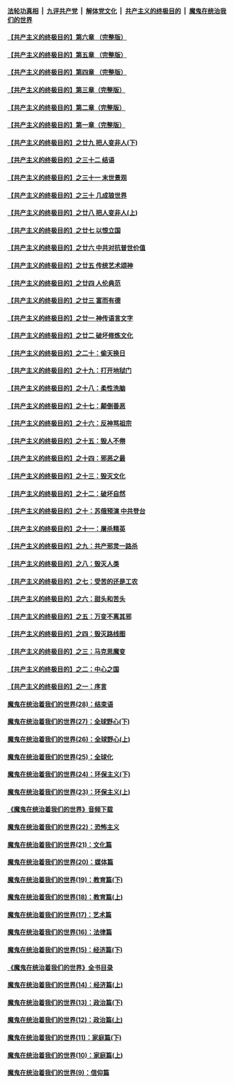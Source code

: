 ####  [法轮功真相](../../../../basic/blob/master/README.md?t=07060931) &nbsp;|&nbsp; [九评共产党](../../../../9ping.md/blob/master/README.md?t=07060931) &nbsp;|&nbsp; [解体党文化](../../../../jtdwh.md/blob/master/README.md?t=07060931)  &nbsp;|&nbsp; [共产主义的终极目的](../../../../gczydzjmd.md/blob/master/README.md?t=07060931) &nbsp;|&nbsp; [魔鬼在统治我们的世界](../../../../mgztzwmdsj.md/blob/master/README.md?t=07060931) 

#### [【共产主义的终极目的】第六章 （完整版）](../pages/nsc422/n11428913.md?t=07060931) 

#### [【共产主义的终极目的】第五章 （完整版）](../pages/nsc422/n11428912.md?t=07060931) 

#### [【共产主义的终极目的】第四章 （完整版）](../pages/nsc422/n11428907.md?t=07060931) 

#### [【共产主义的终极目的】第三章（完整版）](../pages/nsc422/n11428848.md?t=07060931) 

#### [【共产主义的终极目的】第二章（完整版）](../pages/nsc422/n11428831.md?t=07060931) 

#### [【共产主义的终极目的】第一章（完整版）](../pages/nsc422/n11417651.md?t=07060931) 

#### [【共产主义的终极目的】之廿九 把人变非人(下)](../pages/nsc422/n11344140.md?t=07060931) 

#### [【共产主义的终极目的】之三十二 结语](../pages/nsc422/n11360535.md?t=07060931) 

#### [【共产主义的终极目的】之三十一 末世景观](../pages/nsc422/n11351129.md?t=07060931) 

#### [【共产主义的终极目的】之三十 几成狼世界](../pages/nsc422/n11348280.md?t=07060931) 

#### [【共产主义的终极目的】之廿八 把人变非人(上)](../pages/nsc422/n11340492.md?t=07060931) 

#### [【共产主义的终极目的】之廿七 以恨立国](../pages/nsc422/n11336944.md?t=07060931) 

#### [【共产主义的终极目的】之廿六 中共对抗普世价值](../pages/nsc422/n11324785.md?t=07060931) 

#### [【共产主义的终极目的】之廿五 传统艺术颂神](../pages/nsc422/n11296396.md?t=07060931) 

#### [【共产主义的终极目的】之廿四 人伦典范](../pages/nsc422/n11296397.md?t=07060931) 

#### [【共产主义的终极目的】之廿三 富而有德](../pages/nsc422/n11283598.md?t=07060931) 

#### [【共产主义的终极目的】之廿一 神传语言文字](../pages/nsc422/n11263265.md?t=07060931) 

#### [【共产主义的终极目的】之廿二 破坏修炼文化](../pages/nsc422/n11245728.md?t=07060931) 

#### [【共产主义的终极目的】之二十：偷天换日](../pages/nsc422/n11238846.md?t=07060931) 

#### [【共产主义的终极目的】之十九：打开地狱门](../pages/nsc422/n11206376.md?t=07060931) 

#### [【共产主义的终极目的】之十八：柔性洗脑](../pages/nsc422/n11199994.md?t=07060931) 

#### [【共产主义的终极目的】之十七：颠倒善恶](../pages/nsc422/n11179782.md?t=07060931) 

#### [【共产主义的终极目的】之十六：反神骂祖宗](../pages/nsc422/n11166798.md?t=07060931) 

#### [【共产主义的终极目的】之十五：毁人不倦](../pages/nsc422/n11166792.md?t=07060931) 

#### [【共产主义的终极目的】之十四：邪恶之最](../pages/nsc422/n11150249.md?t=07060931) 

#### [【共产主义的终极目的】之十三：毁灭文化](../pages/nsc422/n11135227.md?t=07060931) 

#### [【共产主义的终极目的】之十二：破坏自然](../pages/nsc422/n11135214.md?t=07060931) 

#### [【共产主义的终极目的】之十：苏俄预演 中共登台](../pages/nsc422/n11118424.md?t=07060931) 

#### [【共产主义的终极目的】之十一：屠杀精英](../pages/nsc422/n11118442.md?t=07060931) 

#### [【共产主义的终极目的】之九：共产邪灵一路杀](../pages/nsc422/n11114139.md?t=07060931) 

#### [【共产主义的终极目的】之八：毁灭人类](../pages/nsc422/n11108503.md?t=07060931) 

#### [【共产主义的终极目的】之七：受苦的还是工农](../pages/nsc422/n11101809.md?t=07060931) 

#### [【共产主义的终极目的】之六：甜头和苦头](../pages/nsc422/n11096971.md?t=07060931) 

#### [【共产主义的终极目的】之五：万变不离其邪](../pages/nsc422/n11091285.md?t=07060931) 

#### [【共产主义的终极目的】之四：毁灭路线图](../pages/nsc422/n11086284.md?t=07060931) 

#### [【共产主义的终极目的】之三：马克思魔变](../pages/nsc422/n11061941.md?t=07060931) 

#### [【共产主义的终极目的】之二：中心之国](../pages/nsc422/n11047728.md?t=07060931) 

#### [【共产主义的终极目的】之一：序言](../pages/nsc422/n11086077.md?t=07060931) 

#### [魔鬼在统治着我们的世界(28)：结束语](../pages/nsc422/n10936246.md?t=07060931) 

#### [魔鬼在统治着我们的世界(27)：全球野心(下)](../pages/nsc422/n10928319.md?t=07060931) 

#### [魔鬼在统治着我们的世界(26)：全球野心(上)](../pages/nsc422/n10900318.md?t=07060931) 

#### [魔鬼在统治着我们的世界(25)：全球化](../pages/nsc422/n10788205.md?t=07060931) 

#### [魔鬼在统治着我们的世界(24)：环保主义(下)](../pages/nsc422/n10695307.md?t=07060931) 

#### [魔鬼在统治着我们的世界(23)：环保主义(上)](../pages/nsc422/n10688613.md?t=07060931) 

#### [《魔鬼在统治着我们的世界》音频下载](../pages/nsc422/n10635553.md?t=07060931) 

#### [魔鬼在统治着我们的世界(22)：恐怖主义](../pages/nsc422/n10614727.md?t=07060931) 

#### [魔鬼在统治着我们的世界(21)：文化篇](../pages/nsc422/n10597706.md?t=07060931) 

#### [魔鬼在统治着我们的世界(20)：媒体篇](../pages/nsc422/n10586579.md?t=07060931) 

#### [魔鬼在统治着我们的世界(19)：教育篇(下)](../pages/nsc422/n10564808.md?t=07060931) 

#### [魔鬼在统治着我们的世界(18)：教育篇(上)](../pages/nsc422/n10526970.md?t=07060931) 

#### [魔鬼在统治着我们的世界(17)：艺术篇](../pages/nsc422/n10499093.md?t=07060931) 

#### [魔鬼在统治着我们的世界(16)：法律篇](../pages/nsc422/n10485969.md?t=07060931) 

#### [魔鬼在统治着我们的世界(15)：经济篇(下)](../pages/nsc422/n10469975.md?t=07060931) 

#### [《魔鬼在统治着我们的世界》全书目录](../pages/nsc422/n10464261.md?t=07060931) 

#### [魔鬼在统治着我们的世界(14)：经济篇(上)](../pages/nsc422/n10457370.md?t=07060931) 

#### [魔鬼在统治着我们的世界(13)：政治篇(下)](../pages/nsc422/n10448270.md?t=07060931) 

#### [魔鬼在统治着我们的世界(12)：政治篇(上)](../pages/nsc422/n10444576.md?t=07060931) 

#### [魔鬼在统治着我们的世界(11)：家庭篇(下)](../pages/nsc422/n10440961.md?t=07060931) 

#### [魔鬼在统治着我们的世界(10)：家庭篇(上)](../pages/nsc422/n10435448.md?t=07060931) 

#### [魔鬼在统治着我们的世界(9)：信仰篇](../pages/nsc422/n10432159.md?t=07060931) 


